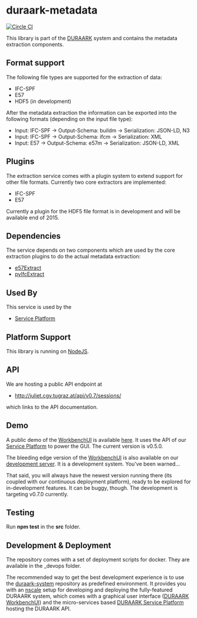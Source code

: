 # duraark-metadata

[![Circle CI](https://circleci.com/gh/DURAARK/duraark-metadata.svg?style=svg)](https://circleci.com/gh/DURAARK/microservice-ifcmetadata)

This library is part of the [DURAARK](http://github.com/duraark/duraark-system) system and contains the metadata extraction components.

## Format support

The following file types are supported for the extraction of data:

* IFC-SPF
* E57
* HDF5 (in development)

After the metadata extraction the information can be exported into the following formats (depending on the input file type):

* Input: IFC-SPF -> Output-Schema: buildm -> Serialization: JSON-LD, N3
* Input: IFC-SPF -> Output-Schema: ifcm   -> Serialization: XML
* Input: E57     -> Output-Schema: e57m   -> Serialization: JSON-LD, XML

## Plugins

The extraction service comes with a plugin system to extend support for other file formats. Currently two core extractors are implemented:

* IFC-SPF
* E57

Currently a plugin for the HDF5 file format is in development and will be available end of 2015.

## Dependencies

The service depends on two components which are used by the core extraction plugins to do the actual metadata extraction:

* [e57Extract](http://github.com/duraark/e57extract)
* [pyIfcExtract](http://github.com/duraark/pyIfcExtract)

## Used By

This service is used by the

* [Service Platform](https://github.com/duraark/duraark-system)

## Platform Support

This library is running on [NodeJS](https://nodejs.org/).

## API

We are hosting a public API endpoint at

* http://juliet.cgv.tugraz.at/api/v0.7/sessions/

which links to the API documentation.

## Demo

A public demo of the [WorkbenchUI](http://github.com/duraark/workbench-ui) is available [here](http://workbench.duraark.eu). It uses the API of our [Service Platform](https://github.com/duraark/duraark-system) to power the GUI. The current version is v0.5.0.

The bleeding edge version of the [WorkbenchUI](http://github.com/duraark/workbench-ui) is also available on our [development server](http://juliet.cgv.tugraz.at). It is a development system. You've been warned...

That said, you will always have the newest version running there (its coupled with our continuous deployment platform), ready to be explored for in-development features. It can be buggy, though. The development is targeting v0.7.0 currently.

## Testing

Run **npm test** in the **src** folder.

## Development & Deployment

The repository comes with a set of deployment scripts for docker. They are available in the _devops folder.

The recommended way to get the best development experience is to use the [duraark-system](http://github.com/duraark/duraark-system) repository as predefined environment. It provides you with an [nscale]() setup for developing and deploying the fully-featured DURAARK system, which comes with a graphical user interface ([DURAARK WorkbenchUI](http://github.com/duraark/workbench-ui)) and the micro-services based [DURAARK Service Platform](http://github.com/duraark/duraark-system) hosting the DURAARK API.
